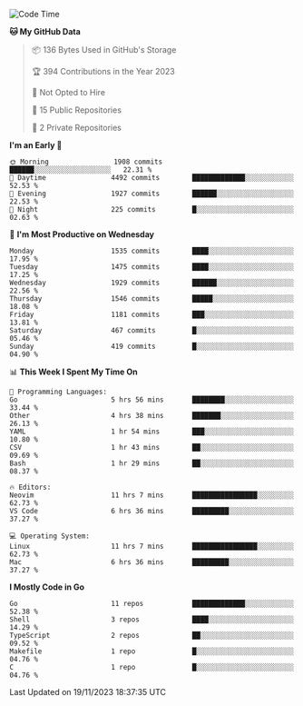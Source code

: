 <!--START_SECTION:waka-->
![Code Time](http://img.shields.io/badge/Code%20Time-222%20hrs%2027%20mins-blue)

**🐱 My GitHub Data** 

> 📦 136 Bytes Used in GitHub's Storage 
 > 
> 🏆 394 Contributions in the Year 2023
 > 
> 🚫 Not Opted to Hire
 > 
> 📜 15 Public Repositories 
 > 
> 🔑 2 Private Repositories 
 > 
**I'm an Early 🐤** 

```text
🌞 Morning                1908 commits        ██████░░░░░░░░░░░░░░░░░░░   22.31 % 
🌆 Daytime                4492 commits        █████████████░░░░░░░░░░░░   52.53 % 
🌃 Evening                1927 commits        ██████░░░░░░░░░░░░░░░░░░░   22.53 % 
🌙 Night                  225 commits         █░░░░░░░░░░░░░░░░░░░░░░░░   02.63 % 
```
📅 **I'm Most Productive on Wednesday** 

```text
Monday                   1535 commits        ████░░░░░░░░░░░░░░░░░░░░░   17.95 % 
Tuesday                  1475 commits        ████░░░░░░░░░░░░░░░░░░░░░   17.25 % 
Wednesday                1929 commits        ██████░░░░░░░░░░░░░░░░░░░   22.56 % 
Thursday                 1546 commits        █████░░░░░░░░░░░░░░░░░░░░   18.08 % 
Friday                   1181 commits        ███░░░░░░░░░░░░░░░░░░░░░░   13.81 % 
Saturday                 467 commits         █░░░░░░░░░░░░░░░░░░░░░░░░   05.46 % 
Sunday                   419 commits         █░░░░░░░░░░░░░░░░░░░░░░░░   04.90 % 
```


📊 **This Week I Spent My Time On** 

```text
💬 Programming Languages: 
Go                       5 hrs 56 mins       ████████░░░░░░░░░░░░░░░░░   33.44 % 
Other                    4 hrs 38 mins       ███████░░░░░░░░░░░░░░░░░░   26.13 % 
YAML                     1 hr 54 mins        ███░░░░░░░░░░░░░░░░░░░░░░   10.80 % 
CSV                      1 hr 43 mins        ██░░░░░░░░░░░░░░░░░░░░░░░   09.69 % 
Bash                     1 hr 29 mins        ██░░░░░░░░░░░░░░░░░░░░░░░   08.37 % 

🔥 Editors: 
Neovim                   11 hrs 7 mins       ████████████████░░░░░░░░░   62.73 % 
VS Code                  6 hrs 36 mins       █████████░░░░░░░░░░░░░░░░   37.27 % 

💻 Operating System: 
Linux                    11 hrs 7 mins       ████████████████░░░░░░░░░   62.73 % 
Mac                      6 hrs 36 mins       █████████░░░░░░░░░░░░░░░░   37.27 % 
```

**I Mostly Code in Go** 

```text
Go                       11 repos            █████████████░░░░░░░░░░░░   52.38 % 
Shell                    3 repos             ████░░░░░░░░░░░░░░░░░░░░░   14.29 % 
TypeScript               2 repos             ██░░░░░░░░░░░░░░░░░░░░░░░   09.52 % 
Makefile                 1 repo              █░░░░░░░░░░░░░░░░░░░░░░░░   04.76 % 
C                        1 repo              █░░░░░░░░░░░░░░░░░░░░░░░░   04.76 % 
```




 Last Updated on 19/11/2023 18:37:35 UTC
<!--END_SECTION:waka-->
